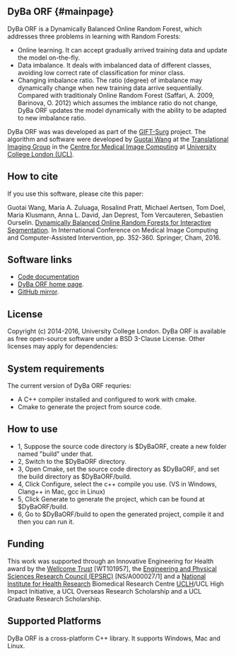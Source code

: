 DyBa ORF {#mainpage}
--------
DyBa ORF is a Dynamically Balanced Online Random Forest, which addresses three problems in learning with Random Forests:  
* Online learning. It can accept gradually arrived training data and update the model on-the-fly.
* Data imbalance. It deals with imbalanced data of different classes, avoiding low correct rate of classification for minor class.
* Changing imbalance ratio. The ratio (degree) of imbalance may dynamically change when new training data arrive sequentially. Compared with traditionaly Online Random Forest (Saffari, A. 2009, Barinova, O. 2012) which assumes the imblance ratio do not change,
    DyBa ORF updates the model dynamically with the ability to be adapted to new imbalance ratio.

DyBa ORF was was developed as part of the [GIFT-Surg][giftsurg] project. The algorithm and software were developed by [Guotai Wang][guotai] at the [Translational Imaging Group][tig] in the [Centre for Medical Image Computing][cmic] at [University College London (UCL)][ucl].

How to cite
----------

If you use this software, please cite this paper:

Guotai Wang, Maria A. Zuluaga, Rosalind Pratt, Michael Aertsen, Tom Doel, Maria Klusmann, Anna L. David, Jan Deprest, Tom Vercauteren, Sebastien Ourselin. [Dynamically Balanced Online Random Forests for Interactive Segmentation][paperlink]. In International Conference on Medical Image Computing and Computer-Assisted Intervention, pp. 352-360. Springer, Cham, 2016.

Software links
--------------

- [Code documentation][DyBaORFDocs]
- [DyBa ORF home page][DyBaORFHome].
- [GitHub mirror][githubhome].

License
-----------

Copyright (c) 2014-2016, University College London.
DyBa ORF is available as free open-source software under a BSD 3-Clause License. Other licenses may apply for dependencies:


System requirements
-------------------

The current version of DyBa ORF requries:
* A C++ compiler installed and configured to work with cmake.
* Cmake to generate the project from source code.

How to use
-------------------

- 1, Suppose the source code directory is $DyBaORF, create a new folder named "build" under that.
- 2, Switch to the $DyBaORF directory.
- 3, Open Cmake, set the source code directory as $DyBaORF, and set the build directory as $DyBaORF/build.
- 4, Click Configure, select the c++ compile you use. (VS in Windows, Clang++ in Mac, gcc in Linux)
- 5, Click Generate to generate the project, which can be found at $DyBaORF/build.
- 6, Go to $DyBaORF/build to open the generated project, compile it and then you can run it.

Funding
-------------------

This work was supported through an Innovative Engineering for Health award by the [Wellcome Trust][wellcometrust] [WT101957], the [Engineering and Physical Sciences Research Council (EPSRC)][epsrc] [NS/A000027/1] and a [National Institute for Health Research][nihr] Biomedical Research Centre [UCLH][uclh]/UCL High Impact Initiative, a UCL Overseas Research Scholarship and a UCL Graduate Research Scholarship.

Supported Platforms
-------------------

DyBa ORF is a cross-platform C++ library. It supports Windows, Mac and Linux.

[tig]: http://cmictig.cs.ucl.ac.uk
[giftsurg]: http://www.gift-surg.ac.uk
[cmic]: http://cmic.cs.ucl.ac.uk
[ucl]: http://www.ucl.ac.uk
[nihr]: http://www.nihr.ac.uk/research
[uclh]: http://www.uclh.nhs.uk
[epsrc]: http://www.epsrc.ac.uk
[wellcometrust]: http://www.wellcome.ac.uk
[maxflow]: http://uk.mathworks.com/matlabcentral/fileexchange/21310-maxflow
[coremat]: http://github.com/tomdoel/coremat
[dicomat]: http://github.com/tomdoel/dicomat
[citation]: http://www.sciencedirect.com/science/article/pii/S1361841516300287
[DyBaORFHome]: https://cmiclab.cs.ucl.ac.uk/GIFT-Surg/DyBaORF
[DyBaORFDocs]: http://cmic.cs.ucl.ac.uk/giftsurg/dybaorf/
[githubhome]: https://github.com/gift-surg/DyBaORF
[guotai]: http://cmictig.cs.ucl.ac.uk/people/phd-students/guotai-wang
[paperlink]:https://link.springer.com/chapter/10.1007/978-3-319-46723-8_41
